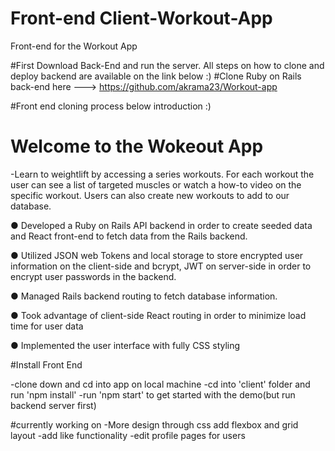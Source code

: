 # Front-end Client-Workout-App
Front-end for the Workout App

#First Download Back-End and run the server. All steps on how to clone and deploy backend are available on the link below :)
#Clone Ruby on Rails back-end here ---> https://github.com/akrama23/Workout-app

#Front end cloning process below introduction :)

# Welcome to the Wokeout App
-Learn to weightlift by accessing a series workouts. For each workout the user can see a list of targeted muscles or watch a how-to video on the specific workout. Users can also create new workouts to add to our database.

● Developed a Ruby on Rails API backend in order to create seeded data and React front-end to fetch data from the Rails backend.

● Utilized JSON web Tokens and local storage to store encrypted user information on the client-side and bcrypt, JWT on server-side in order to encrypt user passwords in the backend.

● Managed Rails backend routing to fetch database information.

● Took advantage of client-side React routing in order to minimize load time for user data

● Implemented the user interface with fully CSS styling


#Install Front End

-clone down and cd into app on local machine
-cd into 'client' folder and run 'npm install'
-run 'npm start' to get started with the demo(but run backend server first)

#currently working on 
-More design through css add flexbox and grid layout
-add like functionality 
-edit profile pages for users 
